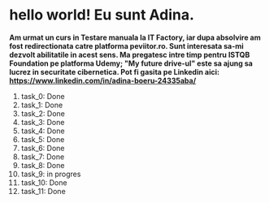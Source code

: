 # hello world! Eu sunt Adina. 
**Am urmat un curs in Testare manuala la IT Factory, iar dupa absolvire am fost redirectionata catre platforma peviitor.ro. Sunt interesata sa-mi dezvolt abilitatile in acest sens. 
Ma pregatesc intre timp pentru ISTQB Foundation pe platforma Udemy;  "My future drive-ul" este sa ajung sa lucrez in securitate cibernetica. 
Pot fi gasita pe Linkedin aici: https://www.linkedin.com/in/adina-boeru-24335aba/**
1. task_0: Done
2. task_1: Done
3. task_2: Done
4. task_3: Done
5. task_4: Done
6. task_5: Done
7. task_6: Done
8. task_7: Done
9. task_8: Done
10. task_9: in progres
11. task_10: Done
12. task_11: Done    
